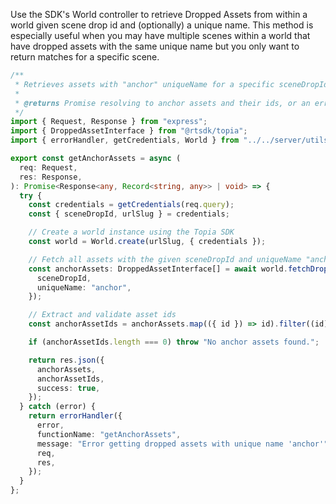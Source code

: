 Use the SDK's World controller to retrieve Dropped Assets from within a world given scene drop id and (optionally) a unique name. This method is especially useful when you may have multiple scenes within a world that have dropped assets with the same unique name but you only want to return matches for a specific scene.

```ts
/**
 * Retrieves assets with "anchor" uniqueName for a specific sceneDropId
 *
 * @returns Promise resolving to anchor assets and their ids, or an error
 */
import { Request, Response } from "express";
import { DroppedAssetInterface } from "@rtsdk/topia";
import { errorHandler, getCredentials, World } from "../../server/utils/index.ts";

export const getAnchorAssets = async (
  req: Request,
  res: Response,
): Promise<Response<any, Record<string, any>> | void> => {
  try {
    const credentials = getCredentials(req.query);
    const { sceneDropId, urlSlug } = credentials;

    // Create a world instance using the Topia SDK
    const world = World.create(urlSlug, { credentials });

    // Fetch all assets with the given sceneDropId and uniqueName "anchor"
    const anchorAssets: DroppedAssetInterface[] = await world.fetchDroppedAssetsBySceneDropId({
      sceneDropId,
      uniqueName: "anchor",
    });

    // Extract and validate asset ids
    const anchorAssetIds = anchorAssets.map(({ id }) => id).filter((id): id is string => typeof id === "string");

    if (anchorAssetIds.length === 0) throw "No anchor assets found.";

    return res.json({
      anchorAssets,
      anchorAssetIds,
      success: true,
    });
  } catch (error) {
    return errorHandler({
      error,
      functionName: "getAnchorAssets",
      message: "Error getting dropped assets with unique name 'anchor'",
      req,
      res,
    });
  }
};
```
